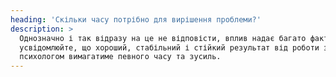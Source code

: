 ```yaml
---
heading: 'Скільки часу потрібно для вирішення проблеми?'
description: >
  Однозначно і так відразу на це не відповісти, вплив надає багато факторів. Але
  усвідомлюйте, що хороший, стабільний і стійкий результат від роботи з
  психологом вимагатиме певного часу та зусиль.
---
```

